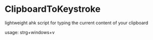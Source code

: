 # ClipboardToKeystroke
lightweight ahk script for typing the current content of your clipboard

usage: strg+windows+v
